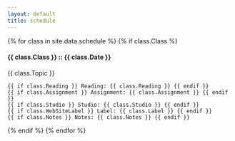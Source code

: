 ```yaml
---
layout: default
title: schedule
---
```


<!--probably make partial template render here-->

{% for class in site.data.schedule %}
{% if class.Class %}
#### {{ class.Class }} :: {{ class.Date }}

<p>{{ class.Topic }}</p>

    {{ if class.Reading }} Reading: {{ class.Reading }} {{ endif }}
    {{ if class.Assignment }} Assignment: {{ class.Assignment }} {{ endif }}
    {{ if class.Studio }} Studio: {{ class.Studio }} {{ endif }}
    {{ if class.WebSiteLabel }} Label: {{ class.Label }} {{ endif }}
    {{ if class.Notes }} Notes: {{ class.Notes }} {{ endif }}

{% endif %}
{% endfor %}
